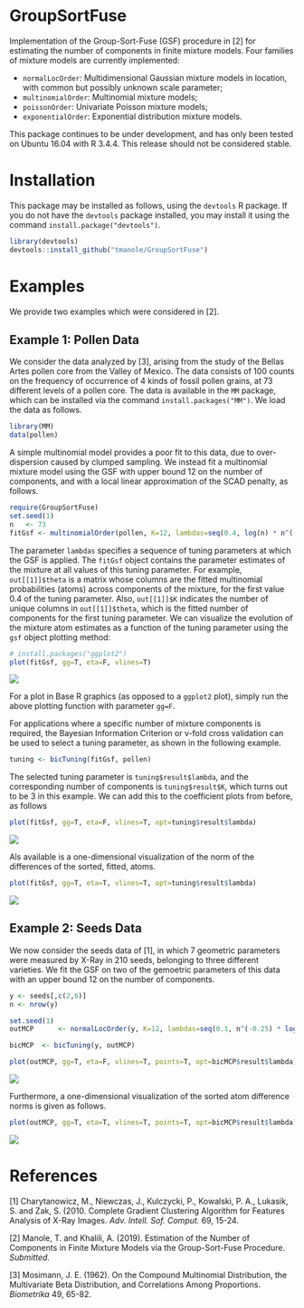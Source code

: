 # GroupSortFuse
Implementation of the Group-Sort-Fuse (GSF) procedure in [2] for estimating the number of components in finite mixture models. Four families of mixture models are currently implemented:
 + `normalLocOrder`: Multidimensional Gaussian mixture models in location, with common but possibly unknown scale parameter;
 + `multinomialOrder`: Multinomial mixture models;
 + `poissonOrder`: Univariate Poisson mixture models;
 + `exponentialOrder`: Exponential distribution mixture models.

This package continues to be under development, and has only been tested on Ubuntu 16.04 with R  3.4.4. This release should not be considered stable. 

# Installation
This package may be installed as follows, using the `devtools` R package. If you do not have the `devtools`
package installed, you may install it using the command `install.package("devtools")`.
```r
library(devtools)
devtools::install_github("tmanole/GroupSortFuse")
```

# Examples
We provide two examples which were considered in [2]. 

## Example 1: Pollen Data
We consider the data analyzed by [3], arising from the study of the Bellas Artes pollen core from the Valley of Mexico. The
data consists of 100 counts on the frequency of occurrence of 4
kinds of fossil pollen grains, at 73 different levels of a pollen core. 
The data is available in the `MM` package, which can be installed
via the command `install.packages("MM")`. We load the data as follows.
```r
library(MM)
data(pollen)
```
A simple multinomial model provides a poor fit to this data, due to over-dispersion
caused by clumped sampling. We instead fit a multinomial mixture model using the GSF
with upper bound 12 on the number of components, and with a local linear approximation
of the SCAD penalty, as follows.
```r
require(GroupSortFuse)
set.seed(1) 
n   <- 73
fitGsf <- multinomialOrder(pollen, K=12, lambdas=seq(0.4, log(n) * n^(-0.25), penalty="SCAD-LLA")
```
The parameter `lambdas` specifies a sequence of tuning parameters at which the GSF is applied. The `fitGsf`
object contains the parameter estimates of the mixture at all values of this tuning parameter. For example, 
`out[[1]]$theta` is a matrix whose columns are the fitted multinomial probabilities (atoms) across components
of the mixture, for the first value 0.4 of the tuning parameter. Also, `out[[1]]$K` indicates the number of unique columns in `out[[1]]$theta`, which is the fitted number of components for the first tuning parameter.
We can visualize the evolution of the mixture atom estimates as a function of the tuning parameter using the `gsf` object plotting method:

```r 
# install.packages("ggplot2")
plot(fitGsf, gg=T, eta=F, vlines=T)
```
![](images/pollenSCAD_gg_theta_no_opt.png)


For a plot in Base R graphics (as opposed to a `ggplot2` plot), simply run the above plotting function with parameter `gg=F`.

For applications where a specific number of mixture components is required, the Bayesian Information Criterion or v-fold cross validation can be used to select a tuning parameter, as shown in the following example.

```r
tuning <- bicTuning(fitGsf, pollen)
```

The selected tuning parameter is `tuning$result$lambda`, and the corresponding number of components is 
`tuning$result$K`, which turns out to be 3 in this example. We can add this to the coefficient plots from before, as follows

```r
plot(fitGsf, gg=T, eta=F, vlines=T, opt=tuning$result$lambda)
```
![](images/pollenSCAD_gg_theta.png)

Als available is a one-dimensional visualization of the norm of the differences of the sorted, fitted, atoms.

```r
plot(fitGsf, gg=T, eta=T, vlines=T, opt=tuning$result$lambda)
```

![](images/pollenSCAD_gg_eta.png)


## Example 2: Seeds Data
We now consider the seeds data of [1],
in which 7 geometric parameters were measured by X-Ray in 210 seeds, belonging to
three different varieties. We fit the GSF on two of the gemoetric parameters of this data
with an upper bound 12 on the number of components. 

```r
y <- seeds[,c(2,6)]
n <- nrow(y)

set.seed(1)
outMCP      <- normalLocOrder(y, K=12, lambdas=seq(0.1, n^(-0.25) * log(n), length.out=10), arbSigma=T, verbose=F, penalty="MCP-LLA")

bicMCP  <- bicTuning(y, outMCP)

plot(outMCP, gg=T, eta=F, vlines=T, points=T, opt=bicMCP$result$lambda)
```

![](images/seedsMCP_gg_theta_trim.png)

Furthermore, a one-dimensional visualization of the sorted atom difference norms is given as follows.

```r
plot(outMCP, gg=T, eta=T, vlines=T, points=T, opt=bicMCP$result$lambda)
```

![](images/seedsMCP_gg_eta.png)


# References 
[1] Charytanowicz, M., Niewczas, J., Kulczycki, P., Kowalski, P. A., Lukasik, S. and Zak, S. (2010. Complete Gradient Clustering Algorithm for Features Analysis of X-Ray Images. *Adv. Intell. Sof. Comput.* 69, 15-24.

[2] Manole, T. and Khalili, A. (2019). Estimation of the Number of Components in Finite Mixture Models via the Group-Sort-Fuse Procedure. *Submitted.*

[3] Mosimann, J. E. (1962). On the Compound Multinomial Distribution, the Multivariate Beta Distribution, and Correlations Among Proportions. *Biometrika* 49, 65-82.
